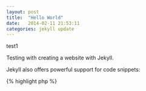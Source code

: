 ```yaml
---
layout: post
title:  "Hello World"
date:   2014-02-11 21:53:11
categories: jekyll update
---
```


test1

Testing with creating a website with Jekyll.

Jekyll also offers powerful support for code snippets:

{% highlight php %}
<?php
echo hello world

foreach (array('hello', ' ', 'world') as $var) {
    echo $var;
}
{% endhighlight %}

[jekyll-gh]: https://github.com/mojombo/jekyll
[jekyll]:    http://jekyllrb.com
